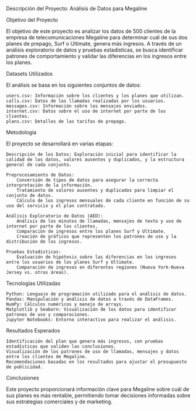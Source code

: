 Descripción del Proyecto: Análisis de Datos para Megaline

Objetivo del Proyecto

El objetivo de este proyecto es analizar los datos de 500 clientes de la empresa de telecomunicaciones Megaline para determinar cuál de sus dos planes de prepago, Surf o Ultimate, genera más ingresos. A través de un análisis exploratorio de datos y pruebas estadísticas, se busca identificar patrones de comportamiento y validar las diferencias en los ingresos entre los planes.

Datasets Utilizados

El análisis se basa en los siguientes conjuntos de datos:

    users.csv: Información sobre los clientes y los planes que utilizan.
    calls.csv: Datos de las llamadas realizadas por los usuarios.
    messages.csv: Información sobre los mensajes enviados.
    internet.csv: Datos sobre el uso de internet por parte de los clientes.
    plans.csv: Detalles de las tarifas de prepago.

Metodología

El proyecto se desarrollará en varias etapas:

    Descripción de los Datos: Exploración inicial para identificar la calidad de los datos, valores ausentes y duplicados, y la estructura general de cada conjunto.

    Preprocesamiento de Datos:
        Conversión de tipos de datos para asegurar la correcta interpretación de la información.
        Tratamiento de valores ausentes y duplicados para limpiar el conjunto de datos.
        Cálculo de los ingresos mensuales de cada cliente en función de su uso del servicio y el plan contratado.

    Análisis Exploratorio de Datos (AED):
        Análisis de los minutos de llamadas, mensajes de texto y uso de internet por parte de los clientes.
        Comparación de ingresos entre los planes Surf y Ultimate.
        Creación de gráficos que representen los patrones de uso y la distribución de los ingresos.

    Pruebas Estadísticas:
        Evaluación de hipótesis sobre las diferencias en los ingresos entre los usuarios de los planes Surf y Ultimate.
        Comparación de ingresos en diferentes regiones (Nueva York-Nueva Jersey vs. otras áreas).

Tecnologías Utilizadas

    Python: Lenguaje de programación utilizado para el análisis de datos.
    Pandas: Manipulación y análisis de datos a través de DataFrames.
    NumPy: Cálculos numéricos y manejo de arrays.
    Matplotlib y Seaborn: Visualización de los datos para identificar patrones de uso y comparaciones.
    Jupyter Notebooks: Entorno interactivo para realizar el análisis.

Resultados Esperados

    Identificación del plan que genera más ingresos, con pruebas estadísticas que validen las conclusiones.
    Visualización de los patrones de uso de llamadas, mensajes y datos entre los clientes de Megaline.
    Recomendaciones basadas en los resultados para ajustar el presupuesto de publicidad.

Conclusiones

Este proyecto proporcionará información clave para Megaline sobre cuál de sus planes es más rentable, permitiendo tomar decisiones informadas sobre sus estrategias comerciales y de marketing.
